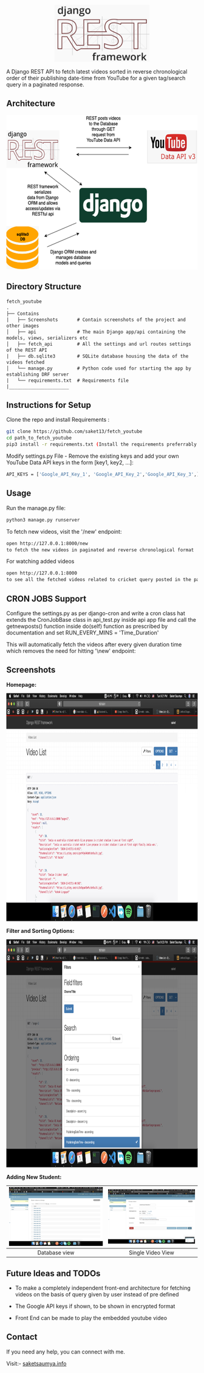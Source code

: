 <p align="center">
<img src="Screenshots/rest.png" align="centre" height="150" width="250" >
</p>

A Django REST API to fetch latest videos sorted in reverse chronological order of their publishing date-time from YouTube for a given tag/search query in a paginated response.


## Architecture

<p align="center">
<img src="Screenshots/Architecture.png" align="centre" height="407" width="592" >
</p>


## Directory Structure
    
    fetch_youtube             
    .
    ├── Contains       
    |   ├── Screenshots       # Contain screenshots of the project and other images
    │   ├── api               # The main Django app/api containing the models, views, serializers etc
    │   ├── fetch_api         # All the settings and url routes settings of the REST API
    |   ├── db.sqlite3        # SQLite database housing the data of the videos fetched
    │   └── manage.py         # Python code used for starting the app by establishing DRF server
    |   └── requirements.txt  # Requirements file
    |______________________   

## Instructions for Setup

Clone the repo and install Requirements :

```bash
git clone https://github.com/saket13/fetch_youtube
cd path_to_fetch_youtube
pip3 install -r requirements.txt (Install the requirements preferrably in Virtual environment)
```

Modify settings.py File - Remove the existing keys and add your own YouTube Data API keys in the form [key1, key2, ...]:

```bash
API_KEYS = ['Google_API_Key_1', 'Google_API_Key_2','Google_API_Key_3',] 
```

## Usage

Run the manage.py file:

```python
python3 manage.py runserver
```

To fetch new videos, visit the '/new' endpoint:

```bash
open http://127.0.0.1:8000/new 
to fetch the new videos in paginated and reverse chronological format
```

For watching added videos 

```bash
open http://127.0.0.1:8000
to see all the fetched videos related to cricket query posted in the past 5 minutes.
```

## CRON JOBS Support

Configure the settings.py as per django-cron and 
write a cron class hat extends the CronJobBase class in api_test.py inside api app file and 
call the getnewposts() function inside do(self) function as prescribed by documentation and set RUN_EVERY_MINS = 'Time_Duration'


This will automatically fetch the videos after every given duration time which removes the need for hitting '\new' endpoint:


## Screenshots

**Homepage:**

<p align="center">
<img src="Screenshots/Homepage.png" align="centre" height="600" width="950" >
</p>

**Filter and Sorting Options:**

<p align="center">
<img src="Screenshots/filter_options.png" align="centre" height="600" width="950" >
</p>

**Adding New Student:**

| ![Add-1](Screenshots/database.png)  |  ![ADD-2](Screenshots/single_video.png) |
|:---:|:---:|
| Database view | Single Video View |


## Future Ideas and TODOs

* To make a completely independent front-end architecture for fetching videos on the basis of query given by user instead of pre defined

* The Google API keys if shown, to be shown in encrypted format

* Front End can be made to play the embedded youtube video


## Contact
If you need any help, you can connect with me.

Visit:- [saketsaumya.info](https://saketsaumya.info)
